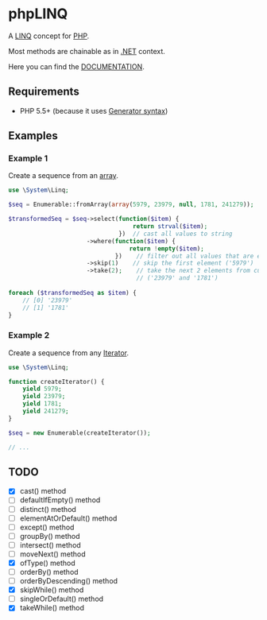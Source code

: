 # phpLINQ

A [LINQ](https://en.wikipedia.org/wiki/Language_Integrated_Query) concept for [PHP](https://en.wikipedia.org/wiki/PHP).

Most methods are chainable as in [.NET](https://en.wikipedia.org/wiki/.NET_Framework) context.

Here you can find the [DOCUMENTATION](https://github.com/mkloubert/phpLINQ/wiki).

## Requirements

* PHP 5.5+ (because it uses [Generator syntax](http://php.net/manual/en/language.generators.syntax.php))

## Examples

### Example 1

Create a sequence from an [array](http://php.net/manual/en/language.types.array.php).

```php
use \System\Linq;

$seq = Enumerable::fromArray(array(5979, 23979, null, 1781, 241279));

$transformedSeq = $seq->select(function($item) {
                                   return strval($item);
                               })  // cast all values to string
                      ->where(function($item) {
                                  return !empty($item);
                              })    // filter out all values that are empty
                      ->skip(1)    // skip the first element ('5979')
                      ->take(2);    // take the next 2 elements from current position
                                    // ('23979' and '1781')
                                    
foreach ($transformedSeq as $item) {
    // [0] '23979'
    // [1] '1781'
}
```

### Example 2

Create a sequence from any [Iterator](http://php.net/manual/en/class.iterator.php).

```php
use \System\Linq;

function createIterator() {
    yield 5979;
    yield 23979;
    yield 1781;
    yield 241279;
}

$seq = new Enumerable(createIterator());

// ...
```

## TODO

- [x] cast() method
- [ ] defaultIfEmpty() method
- [ ] distinct() method
- [ ] elementAtOrDefault() method
- [ ] except() method
- [ ] groupBy() method
- [ ] intersect() method
- [ ] moveNext() method
- [x] ofType() method
- [ ] orderBy() method
- [ ] orderByDescending() method
- [x] skipWhile() method
- [ ] singleOrDefault() method
- [x] takeWhile() method

